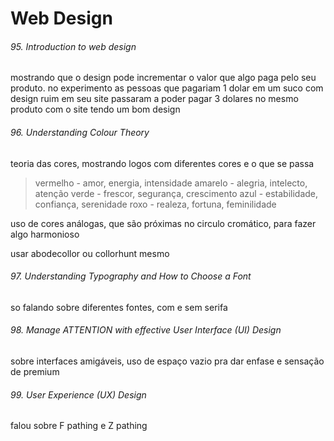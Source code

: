 # Web Design
###### 95. Introduction to web design
mostrando que o design pode incrementar o valor que algo paga pelo seu produto.
no experimento as pessoas que pagariam 1 dolar em um suco com design ruim em seu site passaram a poder pagar 3 dolares no mesmo produto com o site tendo um bom design
###### 96. Understanding Colour Theory
teoria das cores, mostrando logos com diferentes cores e o que se passa

>vermelho - amor, energia, intensidade
>amarelo - alegria, intelecto, atenção
>verde - frescor, segurança, crescimento
>azul - estabilidade, confiança, serenidade
>roxo - realeza, fortuna, feminilidade

uso de cores análogas, que são próximas no circulo cromático, para fazer algo harmonioso

usar abodecollor ou collorhunt mesmo
###### 97. Understanding Typography and How to Choose a Font
so falando sobre diferentes fontes, com e sem serifa
###### 98. Manage ATTENTION with effective User Interface (UI) Design
sobre interfaces amigáveis, uso de espaço vazio pra dar enfase e sensação de premium
###### 99. User Experience (UX) Design
falou sobre F pathing e Z pathing



